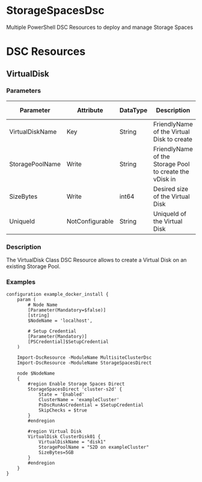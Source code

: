 # StorageSpacesDsc
Multiple PowerShell DSC Resources to deploy and manage Storage Spaces

# DSC Resources
## VirtualDisk
### Parameters
|Parameter|Attribute|DataType|Description|Allowed Values|
|---------|---------|--------|-----------|--------------|
|VirtualDiskName|Key|String|FriendlyName of the Virtual Disk to create||
|StoragePoolName|Write|String|FriendlyName of the Storage Pool to create the vDisk in| |
|SizeBytes|Write|int64|Desired size of the Virtual Disk||
|UniqueId|NotConfigurable|String|UniqueId of the Virtual Disk||

### Description
The VirtualDisk Class DSC Resource allows to create a Virtual Disk on an existing Storage Pool.

### Examples
``` 
configuration example_docker_install {
    param (
        # Node Name
        [Parameter(Mandatory=$false)]
        [string]
        $NodeName = 'localhost',

        # Setup Credential
        [Parameter(Mandatory)]
        [PSCredential]$SetupCredential
    )

    Import-DscResource -ModuleName MultisiteClusterDsc
    Import-DscResource -ModuleName StorageSpacesDirect

    node $NodeName
    {
        #region Enable Storage Spaces Direct
        StorageSpacesDirect 'cluster-s2d' {
            State = 'Enabled'
            ClusterName = 'exampleCluster'
            PsDscRunAsCredential = $SetupCredential
            SkipChecks = $true
        }
        #endregion

        #region Virtual Disk
        VirtualDisk ClusterDisk01 {
            VirtualDiskName = "disk1"
            StoragePoolName = "S2D on exampleCluster"
            SizeBytes=5GB
        }
        #endregion
    }
}
```